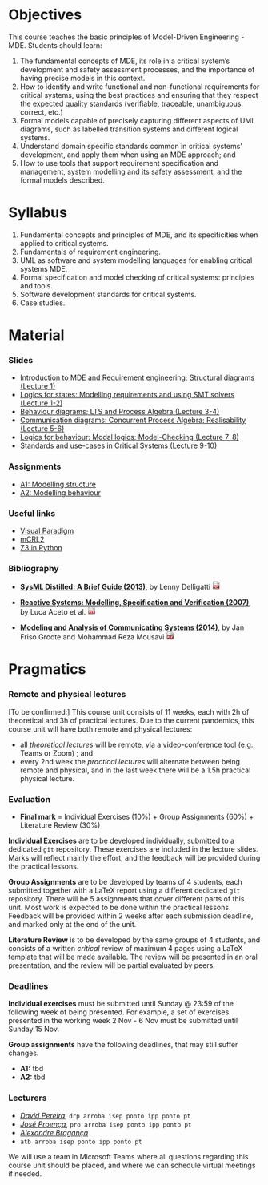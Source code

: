 # Objectives
This course teaches the basic principles of Model-Driven Engineering - MDE. Students should learn:

1. The fundamental concepts of MDE, its role in a critical system’s development and safety assessment processes, and the importance of having precise models in this context.
2. How to identify and write functional and non-functional requirements for critical systems, using the best practices and ensuring that they respect the expected quality standards (verifiable, traceable, unambiguous, correct, etc.)
3. Formal models capable of precisely capturing different aspects of UML diagrams, such as labelled transition systems and different logical systems.
4. Understand domain specific standards common in critical systems’ development, and apply them when using an MDE approach; and
5. How to use tools that support requirement specification and management, system modelling and its safety assessment, and the formal models described.


# Syllabus

1. Fundamental concepts and principles of MDE, and its specificities when applied to critical systems.
2. Fundamentals of requirement engineering.
3. UML as software and system modelling languages for enabling critical systems MDE.
4. Formal specification and model checking of critical systems: principles and tools.
5. Software development standards for critical systems.
6. Case studies.

<!-- 6. Fundamentals of testing and fault analysis, and its usage in MDE -->


# Material

### Slides


<!--
- [Introduction to MDE and SysML; Visual Paradigm]() (Lecture 1)
- [SysML: Structural Diagrams]() (Lecture 2)
- ...
 -->

<ul>
  <li><a href="" class="hide">
    Introduction to MDE and Requirement engineering; Structural diagrams (Lecture 1)
  </a></li><li><a class="hide"href="">
    Logics for states: Modelling requirements and using SMT solvers (Lecture 1-2)
  </a></li><li><a class="hide" href="slides/process-algebra-1.pdf">
    Behaviour diagrams; LTS and Process Algebra (Lecture 3-4)
  </a></li><li><a class="hide" href="slides/process-algebra-2.pdf">
    Communication diagrams: Concurrent Process Algebra; Realisability (Lecture 5-6)
  </a></li><li><a class="hide" href="slides/modal-logic.pdf">
    Logics for behaviour: Modal logics; Model-Checking (Lecture 7-8)
  </a></li><li><a class="hide" href="">
    Standards and use-cases in Critical Systems (Lecture 9-10)
  </a></li>
</ul>



### Assignments
<ul>
  <li><a href="" class="hide">A1: Modelling structure</a></li>
  <li><a href="" class="hide">A2: Modelling behaviour</a></li>
<!--   <li><a href="mcrl2-tutorial/modelling.pdf" class="hide">
    A3: Modelling with mCRL2</a></li>
  <li><a href="" class="hide">A4: Modelling requirements in SysML</a></li>
  <li><a href="mcrl2-tutorial/verification.pdf" class="hide">
    A5: Verification with mCRL2</a></li> -->
</ul>

### Useful links
- [Visual Paradigm](https://www.visual-paradigm.com)
- [mCRL2](https://www.mcrl2.org)
- [Z3 in Python](https://ericpony.github.io/z3py-tutorial/guide-examples.htm)


### Bibliography
- [__SysML Distilled: A Brief Guide (2013)__](https://www.amazon.com/SysML-Distilled-Systems-Modeling-Language/dp/0321927869),
  by Lenny Delligatti
  [![link to pdf](assets/img/PDF.png)](https://app.ute.edu.ec/content/4915-114-4-1-6-19/SysML%20Distilled_%20A%20Brief%20Guide%20-%20Lenny%20Delligatti.pdf)

- [__Reactive Systems: Modelling, Specification and Verification (2007)__](http://www.cambridge.org/us/academic/subjects/computer-science/programming-languages-and-applied-logic/reactive-systems-modelling-specification-and-verification"),
  by Luca Aceto et al.
  [![link to pdf](assets/img/PDF.png)](http://www.cs.ioc.ee/yik/schools/win2007/ingolfsdottir/sv-book-part1.pdf)

- [__Modeling and Analysis of Communicating Systems (2014)__](https://mitpress.mit.edu/books/modeling-and-analysis-communicating-systems),
  by Jan Friso Groote and Mohammad Reza Mousavi
  [![link to pdf](assets/img/PDF.png)](https://www.researchgate.net/publication/228689169_Modelling_and_analysis_of_communicating_systems)


# Pragmatics

### Remote and physical lectures

[To be confirmed:] This course unit consists of 11 weeks, each with 2h of theoretical and 3h of practical lectures. Due to the current pandemics, this course unit will have both remote and physical lectures:
 - all _theoretical lectures_ will be remote, via a video-conference tool (e.g., Teams or Zoom) ; and
 - every 2nd week the _practical lectures_ will alternate between being remote and physical, and in the last week there will be a 1.5h practical physical lecture.

### Evaluation

 * __Final mark__ = Individual Exercises (10%) + Group Assignments (60%) + Literature Review (30%)

__Individual Exercises__ are to be developed individually, submitted to a dedicated `git` repository. These exercises are included in the lecture slides. Marks will reflect mainly the effort, and the feedback will be provided during the practical lessons.

__Group Assignments__ are to be developed by teams of 4 students, each submitted together with a LaTeX report using a different dedicated `git` repository. There will be 5 assignments that cover different parts of this unit. Most work is expected to be done within the practical lessons. Feedback will be provided within 2 weeks after each submission deadline, and marked only at the end of the unit.

__Literature Review__ is to be developed by the same groups of 4 students, and consists of a written _critical_ review of maximum 4 pages using a LaTeX template that will be made available.
The review will be presented in an oral presentation, and the review will be partial evaluated by peers.

<!-- ### Evaluation

 * __Final mark__ = Group Project (70%) + Literature Review (30%)

__Group Project__ is developed by teams of 4 students, submitted together with a report using a dedicated `git` repository, divided into 3 parts (to be confirmed).

__Literature Review__ is developed by the same team, and consists of a written _critical_ review of maximum 4 pages using a LaTeX template that will be made available.

Both the project and the review will be presented in an oral presentation, and the review will be partial evaluated by peers.
 -->

### Deadlines

__Individual exercises__ must be submitted until Sunday @ 23:59 of the following week of being presented. For example, a set of exercises presented in the working week 2 Nov - 6 Nov must be submitted until Sunday 15 Nov.

__Group assignments__ have the following deadlines, that may still suffer changes.

  - __A1:__ tbd
  - __A2:__ tbd


### Lecturers

- [_David Pereira_](http://www.cister.isep.ipp.pt/people/david_pereira/),
  `drp arroba isep ponto ipp ponto pt`
- [_José Proença_](http://jose.proenca.org),
  `pro arroba isep ponto ipp ponto pt`
- [_Alexandre Bragança_](https://www.dei.isep.ipp.pt/~alex/)
- `atb arroba isep ponto ipp ponto pt`

We will use a team in Microsoft Teams where all questions regarding this course unit should be placed, and where we can schedule virtual meetings if needed.

